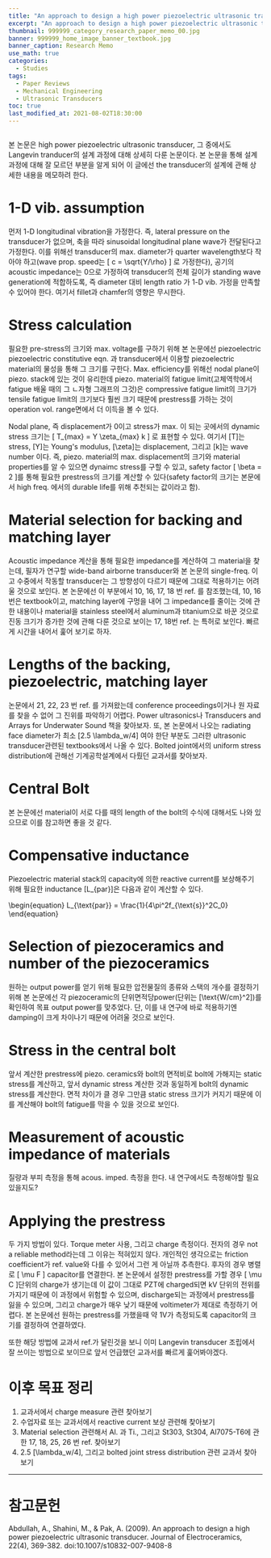 ```yaml
---
title: "An approach to design a high power piezoelectric ultrasonic transducer"
excerpt: "An approach to design a high power piezoelectric ultrasonic transducer"
thumbnail: 999999_category_research_paper_memo_00.jpg
banner: 999999_home_image_banner_textbook.jpg
banner_caption: Research Memo
use_math: true
categories:
  - Studies
tags:
  - Paper Reviews
  - Mechanical Engineering
  - Ultrasonic Transducers
toc: true
last_modified_at: 2021-08-02T18:30:00
---
```


<figure class="align-center" style="width: 600px">
  <a href="/assets/images/210721_research_paper_memo_00_00.jpg">
  <img src="{{ site.url }}{{ site.baseurl }}/assets/images/210802_research_paper_memo_01_00.jpg" alt="">
  </a>
</figure>

본 논문은 high power piezoelectric ultrasonic transducer, 그 중에서도 Langevin tranducer의 설계 과정에 대해 상세히 다룬 논문이다. 본 논문을 통해 설계 과정에 대해 잘 모르던 부분을 알게 되어 이 글에선 the transducer의 설계에 관해 상세한 내용을 메모하려 한다.

# 1-D vib. assumption

먼저 1-D longitudinal vibration을 가정한다. 즉, lateral pressure on the transducer가 없으며, 축을 따라 sinusoidal longitudinal plane wave가 전달된다고 가정한다. 이를 위해선 transducer의 max. diameter가 quarter wavelength보다 작아야 하고(wave prop. speed는 \[ c = \sqrt{Y/\rho} \] 로 가정한다), 공기의 acoustic impedance는 0으로 가정하여 transducer의 전체 길이가 standing wave generation에 적합하도록, 즉 diameter 대비 length ratio 가 1-D vib. 가정을 만족할 수 있어야 한다. 여기서 fillet과 chamfer의 영향은 무시한다.

# Stress calculation

필요한 pre-stress의 크기와 max. voltage를 구하기 위해 본 논문에선 piezoelectric  piezoelectric constitutive eqn. 과 transducer에서 이용할 piezoelectric material의 물성을 통해 그 크기를 구한다. Max. efficiency를 위해선 nodal plane이 piezo. stack에 있는 것이 유리한데 piezo. material의 fatigue limit(고체역학에서 fatigue 배울 때의 그 ㄴ자형 그래프의 그것)은 compressive fatigue limit의 크기가 tensile fatigue limit의 크기보다 훨씬 크기 때문에 prestress를 가하는 것이 operation vol. range면에서 더 이득을 볼 수 있다.

Nodal plane, 즉 displacement가 0이고 stress가 max. 이 되는 곳에서의 dynamic stress 크기는 \[ T\_{max} = Y \zeta\_{max} k \] 로 표현할 수 있다. 여기서 \[T\]는 stress, \[Y\]는 Young's modulus, \[\zeta\]는 displacement, 그리고 \[k\]는 wave number 이다. 즉, piezo. material의 max. displacement의 크기와 material properties를 알 수 있으면 dynaimc stress를 구할 수 있고, safety factor \[ \beta = 2 \]를 통해 필요한 prestress의 크기를 계산할 수 있다(safety factor의 크기는 본문에서 high freq. 에서의 durable life를 위해 추천되는 값이라고 함).

# Material selection for backing and matching layer

Acoustic impedance 계산을 통해 필요한 impedance를 계산하여 그 material을 찾는데, 필자가 연구할 wide-band airborne transducer와 본 논문의 single-freq. 이고 수중에서 작동할 transducer는 그 방향성이 다르기 때문에 그대로 적용하기는 어려울 것으로 보인다. 본 논문에선 이 부분에서 10, 16, 17, 18 번 ref. 를 참조했는데, 10, 16번은 textbook이고, matching layer에 구멍을 내어 그 impedance를 줄이는 것에 관한 내용이나 material을 stainless steel에서 aluminum과 titanium으로 바꾼 것으로 진동 크기가 증가한 것에 관해 다룬 것으로 보이는 17, 18번 ref. 는 특허로 보인다. 빠르게 시간을 내어서 훑어 보기로 하자.

# Lengths of the backing, piezoelectric, matching layer

논문에서 21, 22, 23 번 ref. 를 가져왔는데 conference proceedings이거나 원 자료를 찾을 수 없어 그 진위를 파악하기 어렵다. Power ultrasonics나 Transducers and Arrays for Underwater Sound 책을 찾아보자. 또, 본 논문에서 나오는 radiating face diameter가 최소 \[2.5 \lambda\_w/4\] 여야 한단 부분도 그러한 ultrasonic transducer관련된 textbooks에서 나올 수 있다. Bolted joint에서의 uniform stress distribution에 관해선 기계공학설계에서 다뤘던 교과서를 찾아보자.

# Central Bolt

본 논문에선 material이 서로 다를 때의 length of the bolt의 수식에 대해서도 나와 있으므로 이를 참고하면 좋을 것 같다.

# Compensative inductance

Piezoelectric material stack의 capacity에 의한 reactive current를 보상해주기 위해 필요한 inductance \[L\_{par}\]은 다음과 같이 계산할 수 있다.

\begin{equation}
  L\_{\text{par}} = \frac{1}{4\pi^2f\_{\text{s}}^2C\_0}
\end{equation}

# Selection of piezoceramics and number of the piezoceramics

원하는 output power를 얻기 위해 필요한 압전물질의 종류와 스택의 개수를 결정하기 위해 본 논문에선 각 piezoceramic의 단위면적당power(단위는 \[\text{W/cm}^2\])를 확인하여 목표 output power를 맞추었다. 단, 이를 내 연구에 바로 적용하기엔 damping이 크게 차이나기 때문에 어려울 것으로 보인다.

# Stress in the central bolt

앞서 계산한 prestress에 piezo. ceramics와 bolt의 면적비로 bolt에 가해지는 static stress를 계산하고, 앞서 dynamic stress 계산한 것과 동일하게 bolt의 dynamic stress를 계산한다. 면적 차이가 클 경우 그만큼 static stress 크기가 커지기 때문에 이를 계산해야 bolt의 fatigue를 막을 수 있을 것으로 보인다.

# Measurement of acoustic impedance of materials

질량과 부피 측정을 통해 acous. imped. 측정을 한다. 내 연구에서도 측정해야할 필요 있을지도?

# Applying the prestress

두 가지 방법이 있다. Torque meter 사용, 그리고 charge 측정이다. 전자의 경우 not a reliable method라는데 그 이유는 적혀있지 않다. 개인적인 생각으로는 friction coefficient가 ref. value와 다를 수 있어서 그런 게 아닐까 추측한다. 후자의 경우 병렬로 \[ \mu F \] capacitor를 연결한다. 본 논문에서 설정한 prestress를 가할 경우 \[ \mu C \]단위의 charge가 생기는데 이 값이 그대로 PZT에 charged되면 kV 단위의 전위를 가지기 때문에 이 과정에서 위험할 수 있으며, discharge되는 과정에서 prestress를 잃을 수 있으며, 그리고 charge가 매우 낮기 때문에 voltimeter가 제대로 측정하기 어렵다. 본 논문에선 원하는 prestress를 가했을때 약 1V가 측정되도록 capacitor의 크기를 결정하여 연결하였다.

또한 해당 방법에 교과서 ref.가 달린것을 보니 이미 Langevin transducer 조립에서 잘 쓰이는 방법으로 보이므로 앞서 언급했던 교과서를 빠르게 훑어봐야겠다.


# 이후 목표 정리

1. 교과서에서 charge measure 관련 찾아보기
2. 수업자료 또는 교과서에서 reactive current 보상 관련해 찾아보기
3. Material selection 관련해서 Al. 과 Ti., 그리고 St303, St304, Al7075-T6에 관한 17, 18, 25, 26 번 ref. 찾아보기
4. 2.5 \[\lambda\_w/4\], 그리고 bolted joint stress distribution 관련 교과서 찾아보기

- - -
# 참고문헌

Abdullah, A., Shahini, M., & Pak, A. (2009). An approach to design a high power piezoelectric ultrasonic transducer. Journal of Electroceramics, 22(4), 369-382. doi:10.1007/s10832-007-9408-8
